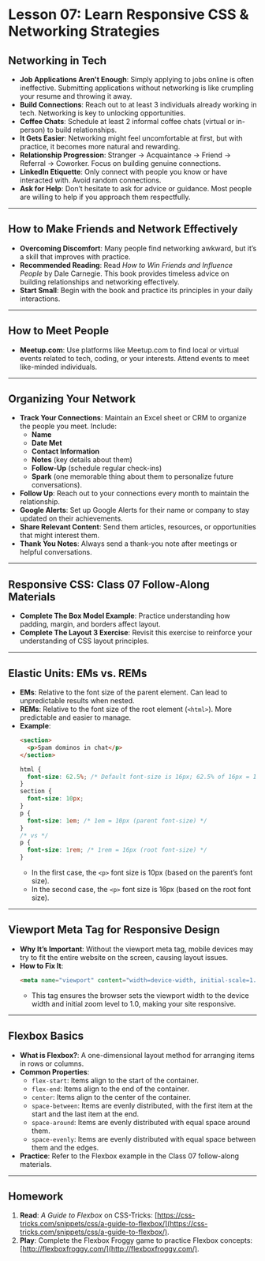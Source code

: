 # Lesson 07: Learn Responsive CSS & Networking Strategies

## Networking in Tech

- **Job Applications Aren't Enough**: Simply applying to jobs online is often ineffective. Submitting applications without networking is like crumpling your resume and throwing it away.
- **Build Connections**: Reach out to at least 3 individuals already working in tech. Networking is key to unlocking opportunities.
- **Coffee Chats**: Schedule at least 2 informal coffee chats (virtual or in-person) to build relationships.
- **It Gets Easier**: Networking might feel uncomfortable at first, but with practice, it becomes more natural and rewarding.
- **Relationship Progression**: Stranger → Acquaintance → Friend → Referral → Coworker. Focus on building genuine connections.
- **LinkedIn Etiquette**: Only connect with people you know or have interacted with. Avoid random connections.
- **Ask for Help**: Don’t hesitate to ask for advice or guidance. Most people are willing to help if you approach them respectfully.

---

## How to Make Friends and Network Effectively

- **Overcoming Discomfort**: Many people find networking awkward, but it’s a skill that improves with practice.
- **Recommended Reading**: Read *How to Win Friends and Influence People* by Dale Carnegie. This book provides timeless advice on building relationships and networking effectively.
- **Start Small**: Begin with the book and practice its principles in your daily interactions.

---

## How to Meet People

- **Meetup.com**: Use platforms like Meetup.com to find local or virtual events related to tech, coding, or your interests. Attend events to meet like-minded individuals.

---

## Organizing Your Network

- **Track Your Connections**: Maintain an Excel sheet or CRM to organize the people you meet. Include:
  - **Name**
  - **Date Met**
  - **Contact Information**
  - **Notes** (key details about them)
  - **Follow-Up** (schedule regular check-ins)
  - **Spark** (one memorable thing about them to personalize future conversations).
- **Follow Up**: Reach out to your connections every month to maintain the relationship.
- **Google Alerts**: Set up Google Alerts for their name or company to stay updated on their achievements.
- **Share Relevant Content**: Send them articles, resources, or opportunities that might interest them.
- **Thank You Notes**: Always send a thank-you note after meetings or helpful conversations.

---

## Responsive CSS: Class 07 Follow-Along Materials

- **Complete The Box Model Example**: Practice understanding how padding, margin, and borders affect layout.
- **Complete The Layout 3 Exercise**: Revisit this exercise to reinforce your understanding of CSS layout principles.

---

## Elastic Units: EMs vs. REMs

- **EMs**: Relative to the font size of the parent element. Can lead to unpredictable results when nested.
- **REMs**: Relative to the font size of the root element (`<html>`). More predictable and easier to manage.
- **Example**:
  ```html
  <section>
    <p>Spam dominos in chat</p>
  </section>
  ```
  ```css
  html {
    font-size: 62.5%; /* Default font-size is 16px; 62.5% of 16px = 10px */
  }
  section {
    font-size: 10px;
  }
  p {
    font-size: 1em; /* 1em = 10px (parent font-size) */
  }
  /* vs */
  p {
    font-size: 1rem; /* 1rem = 16px (root font-size) */
  }
  ```
  - In the first case, the `<p>` font size is 10px (based on the parent’s font size).
  - In the second case, the `<p>` font size is 16px (based on the root font size).

---

## Viewport Meta Tag for Responsive Design

- **Why It’s Important**: Without the viewport meta tag, mobile devices may try to fit the entire website on the screen, causing layout issues.
- **How to Fix It**:
  ```html
  <meta name="viewport" content="width=device-width, initial-scale=1.0">
  ```
  - This tag ensures the browser sets the viewport width to the device width and initial zoom level to 1.0, making your site responsive.

---

## Flexbox Basics

- **What is Flexbox?**: A one-dimensional layout method for arranging items in rows or columns.
- **Common Properties**:
  - `flex-start`: Items align to the start of the container.
  - `flex-end`: Items align to the end of the container.
  - `center`: Items align to the center of the container.
  - `space-between`: Items are evenly distributed, with the first item at the start and the last item at the end.
  - `space-around`: Items are evenly distributed with equal space around them.
  - `space-evenly`: Items are evenly distributed with equal space between them and the edges.
- **Practice**: Refer to the Flexbox example in the Class 07 follow-along materials.

---

## Homework

1. **Read**: *A Guide to Flexbox* on CSS-Tricks: [https://css-tricks.com/snippets/css/a-guide-to-flexbox/](https://css-tricks.com/snippets/css/a-guide-to-flexbox/).
2. **Play**: Complete the Flexbox Froggy game to practice Flexbox concepts: [http://flexboxfroggy.com/](http://flexboxfroggy.com/).

